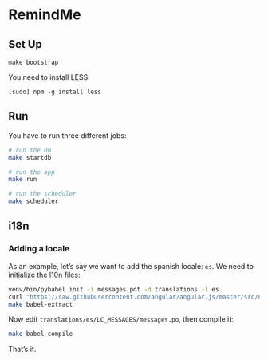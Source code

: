 # RemindMe

## Set Up

    make bootstrap

You need to install LESS:

    [sudo] npm -g install less

## Run

You have to run three different jobs:

```sh
# run the DB
make startdb

# run the app
make run

# run the scheduler
make scheduler
```

## i18n

### Adding a locale

As an example, let’s say we want to add the spanish locale: `es`. We need to
initialize the l10n files:

```sh
venv/bin/pybabel init -i messages.pot -d translations -l es
curl "https://raw.githubusercontent.com/angular/angular.js/master/src/ngLocale/angular-locale_es.js" > static/js/angular-locale_es.js
make babel-extract
```

Now edit `translations/es/LC_MESSAGES/messages.po`, then compile it:

```sh
make babel-compile
```

That’s it.
